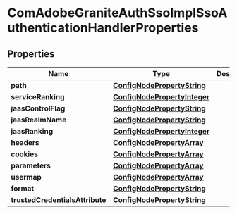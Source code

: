 
# ComAdobeGraniteAuthSsoImplSsoAuthenticationHandlerProperties

## Properties
Name | Type | Description | Notes
------------ | ------------- | ------------- | -------------
**path** | [**ConfigNodePropertyString**](ConfigNodePropertyString.md) |  |  [optional]
**serviceRanking** | [**ConfigNodePropertyInteger**](ConfigNodePropertyInteger.md) |  |  [optional]
**jaasControlFlag** | [**ConfigNodePropertyString**](ConfigNodePropertyString.md) |  |  [optional]
**jaasRealmName** | [**ConfigNodePropertyString**](ConfigNodePropertyString.md) |  |  [optional]
**jaasRanking** | [**ConfigNodePropertyInteger**](ConfigNodePropertyInteger.md) |  |  [optional]
**headers** | [**ConfigNodePropertyArray**](ConfigNodePropertyArray.md) |  |  [optional]
**cookies** | [**ConfigNodePropertyArray**](ConfigNodePropertyArray.md) |  |  [optional]
**parameters** | [**ConfigNodePropertyArray**](ConfigNodePropertyArray.md) |  |  [optional]
**usermap** | [**ConfigNodePropertyArray**](ConfigNodePropertyArray.md) |  |  [optional]
**format** | [**ConfigNodePropertyString**](ConfigNodePropertyString.md) |  |  [optional]
**trustedCredentialsAttribute** | [**ConfigNodePropertyString**](ConfigNodePropertyString.md) |  |  [optional]



